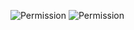 ![Permission](https://raw.githubusercontent.com/burton999dev/ComicCafeHelp/master/images/client/Information.png)
![Permission](https://raw.githubusercontent.com/burton999dev/ComicCafeHelp/master/images/client/Main.png)
